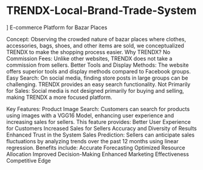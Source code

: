 # TRENDX-Local-Brand-Trade-System
]
E-commerce Platform for Bazar Places

Concept: Observing the crowded nature of bazar places where clothes, accessories, bags, shoes, and other items are sold, we conceptualized TRENDX to make the shopping process easier.
Why TRENDX?
No Commission Fees: Unlike other websites, TRENDX does not take a commission from sellers.
Better Tools and Display Methods: The website offers superior tools and display methods compared to Facebook groups.
Easy Search: On social media, finding store posts in large groups can be challenging. TRENDX provides an easy search functionality.
Not Primarily for Sales: Social media is not designed primarily for buying and selling, making TRENDX a more focused platform.

Key Features:
Product Image Search: Customers can search for products using images with a VGG16 Model, enhancing user experience and increasing sales for sellers. This feature provides:
Better User Experience for Customers
Increased Sales for Sellers
Accuracy and Diversity of Results
Enhanced Trust in the System
Sales Prediction: Sellers can anticipate sales fluctuations by analyzing trends over the past 12 months using linear regression. Benefits include:
Accurate Forecasting
Optimized Resource Allocation
Improved Decision-Making
Enhanced Marketing Effectiveness
Competitive Edge
